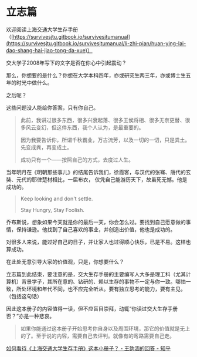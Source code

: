 # 立志篇

欢迎阅读上海交通大学生存手册 （[https://survivesjtu.gitbook.io/survivesjtumanual](https://survivesjtu.gitbook.io/survivesjtumanual/li-zhi-pian/huan-ying-lai-dao-shang-hai-jiao-tong-da-xue)）

交大学子2008年写下的文字是否在你心中引起震动？

那么，你想要的是什么？你想在大学本科四年，亦或研究生两三年，亦或博士生五年的时光中做什么。

之后呢？

这些问题没人能给你答案，只有你自己。

> 此前，我讲过很多东西，很多兴衰起落、很多王侯将相、很多无奈更替、很多风云变幻，但这件东西，我个人认为，是最重要的。
>
> 因为我要告诉你，所谓千秋霸业，万古流芳，以及一切的一切，只是粪土。先变成粪，再变成土。
>
> 成功只有一个——按照自己的方式，去度过人生。

当年明月在《明朝那些事儿》的结尾告诉我们，徐霞客，与汉代的张骞、唐代的玄奘、元代的耶律楚材相比，一届布衣， 仅凭自己能游历天下，故虽死无憾。他是成功的。

> Keep looking and don't settle.&#x20;
>
> Stay Hungry, Stay Foolish.&#x20;

乔布斯说，想象如果今天就是你的最后一天，你会怎么过。要找到自己愿意做的事情，保持谦逊。他找到了自己喜欢的事业，并创造出价值，他也是成功的。

对很多人来说，能过好自己的日子，并让家人也过得顺心快乐，已是不易。这样也算成功。

在此处无意引导大家的价值观，只是，你想要什么？



立志篇到此结束，要注意的是，交大生存手册的主要编写人大多是理工科（尤其计算机）背景学子，其所在意的、钻研的、赖以生存的事物不一定与你一致。哪怕一致，所处环境和年代不同，也不应完全听从。要有独立思考的能力，要有主见。（包括这句话）

因此这本册子的内容值得一读，但不应盲目崇拜，动辄“你读过交大生存手册否？”亦是一种悲哀。

> 如果你能通过这本册子开始思考你自身以及周围环境，那它的价值就是无上的了。至于说的内容，需要自己去评判。就像有的弯路需要自己走。

[如何看待《上海交通大学生存手册》这本小册子？ - 王韵涵的回答 - 知乎 ](https://www.zhihu.com/question/23633140/answer/46431494)
